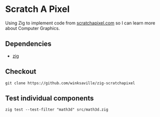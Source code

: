 # Scratch A Pixel

Using Zig to implement code from [scratchapixel.com](https://www.scratchapixel.com) so I can learn more about Computer Graphics.

## Dependencies

* [zig](https://ziglang.org/)

## Checkout
```
git clone https://github.com/winksaville/zig-scratchapixel
```

## Test individual components
```
zig test --test-filter "math3d" src/math3d.zig
```
